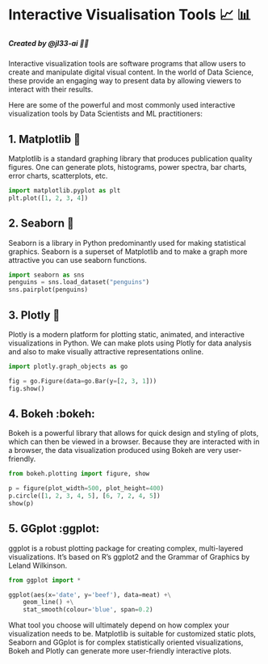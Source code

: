 # Interactive Visualisation Tools :chart_with_upwards_trend: :bar_chart:
##### Created by @jl33-ai 👦🏻

Interactive visualization tools are software programs that allow users to create and manipulate digital visual content. In the world of Data Science, these provide an engaging way to present data by allowing viewers to interact with their results.

Here are some of the powerful and most commonly used interactive visualization tools by Data Scientists and ML practitioners:

## 1. Matplotlib :art:
Matplotlib is a standard graphing library that produces publication quality figures. One can generate plots, histograms, power spectra, bar charts, error charts, scatterplots, etc.

```python
import matplotlib.pyplot as plt
plt.plot([1, 2, 3, 4])
```

## 2. Seaborn :ocean:

Seaborn is a library in Python predominantly used for making statistical graphics. Seaborn is a superset of Matplotlib and to make a graph more attractive you can use seaborn functions.

```python
import seaborn as sns
penguins = sns.load_dataset("penguins")
sns.pairplot(penguins)
```

## 3. Plotly 🌌

Plotly is a modern platform for plotting static, animated, and interactive visualizations in Python. We can make plots using Plotly for data analysis and also to make visually attractive representations online.

```python
import plotly.graph_objects as go

fig = go.Figure(data=go.Bar(y=[2, 3, 1]))
fig.show()
```

## 4. Bokeh :bokeh:

Bokeh is a powerful library that allows for quick design and styling of plots, which can then be viewed in a browser. Because they are interacted with in a browser, the data visualization produced using Bokeh are very user-friendly.

```python
from bokeh.plotting import figure, show

p = figure(plot_width=500, plot_height=400)
p.circle([1, 2, 3, 4, 5], [6, 7, 2, 4, 5])
show(p)
```

## 5. GGplot :ggplot:

ggplot is a robust plotting package for creating complex, multi-layered visualizations. It’s based on R’s ggplot2 and the Grammar of Graphics by Leland Wilkinson.

```python
from ggplot import *

ggplot(aes(x='date', y='beef'), data=meat) +\
    geom_line() +\
    stat_smooth(colour='blue', span=0.2)
```   

What tool you choose will ultimately depend on how complex your visualization needs to be. Matplotlib is suitable for customized static plots, Seaborn and GGplot is for complex statistically oriented visualizations, Bokeh and Plotly can generate more user-friendly interactive plots.